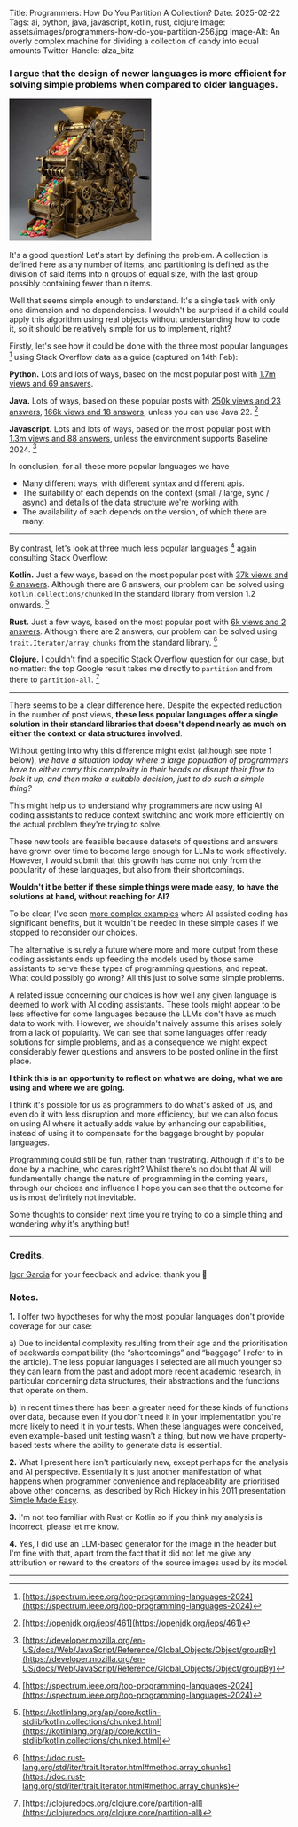 Title: Programmers: How Do You Partition A Collection?
Date: 2025-02-22
Tags: ai, python, java, javascript, kotlin, rust, clojure
Image: assets/images/programmers-how-do-you-partition-256.jpg
Image-Alt: An overly complex machine for dividing a collection of candy into equal amounts
Twitter-Handle: alza_bitz

### I argue that the design of newer languages is more efficient for solving simple problems when compared to older languages.

![An overly complex machine for dividing a collection of candy into equal amounts](assets/images/programmers-how-do-you-partition-256.jpg)

It's a good question! Let's start by defining the problem. A collection is defined here as any number of items, and partitioning is defined as the division of said items into n groups of equal size, with the last group possibly containing fewer than n items.

Well that seems simple enough to understand. It's a single task with only one dimension and no dependencies. I wouldn't be surprised if a child could apply this algorithm using real objects without understanding how to code it, so it should be relatively simple for us to implement, right?

Firstly, let's see how it could be done with the three most popular languages [^1] using Stack Overflow data as a guide (captured on 14th Feb):

**Python.** Lots and lots of ways, based on the most popular post with [1.7m views and 69 answers](https://stackoverflow.com/questions/312443/how-do-i-split-a-list-into-equally-sized-chunks).

**Java.** Lots of ways, based on these popular posts with [250k views and 23 answers](https://stackoverflow.com/questions/12026885/is-there-a-common-java-utility-to-break-a-list-into-batches), [166k views and 18 answers](https://stackoverflow.com/questions/5824825/efficient-way-to-divide-a-list-into-lists-of-n-size), unless you can use Java 22. [^2]

**Javascript.** Lots and lots of ways, based on the most popular post with [1.3m views and 88 answers](https://stackoverflow.com/questions/8495687/split-array-into-chunks), unless the environment supports Baseline 2024. [^3]

In conclusion, for all these more popular languages we have 

- Many different ways, with different syntax and different apis.
- The suitability of each depends on the context (small / large, sync / async) and details of the data structure we're working with.
- The availability of each depends on the version, of which there are many.

***

By contrast, let's look at three much less popular languages [^4] again consulting Stack Overflow:

**Kotlin.** Just a few ways, based on the most popular post with [37k views and 6 answers](https://stackoverflow.com/questions/40699007/divide-list-into-parts). Although there are 6 answers, our problem can be solved using `kotlin.collections/chunked` in the standard library from version 1.2 onwards. [^5]

**Rust.** Just a few ways, based on the most popular post with [6k views and 2 answers](https://stackoverflow.com/questions/67536734/how-to-partition-vector-of-results-in-rust). Although there are 2 answers, our problem can be solved using `trait.Iterator/array_chunks` from the standard library. [^6]

**Clojure.** I couldn't find a specific Stack Overflow question for our case, but no matter: the top Google result takes me directly to `partition` and from there to `partition-all`. [^7]

***

There seems to be a clear difference here. Despite the expected reduction in the number of post views, **these less popular languages offer a single solution in their standard libraries that doesn't depend nearly as much on either the context or data structures involved**.

Without getting into why this difference might exist (although see note 1 below), _we have a situation today where a large population of programmers have to either carry this complexity in their heads or disrupt their flow to look it up, and then make a suitable decision, just to do such a simple thing?_

This might help us to understand why programmers are now using AI coding assistants to reduce context switching and work more efficiently on the actual problem they're trying to solve.

These new tools are feasible because datasets of questions and answers have grown over time to become large enough for LLMs to work effectively. However, I would submit that this growth has come not only from the popularity of these languages, but also from their shortcomings.

**Wouldn't it be better if these simple things were made easy, to have the solutions at hand, without reaching for AI?**

To be clear, I've seen [more complex examples](https://youtu.be/oNhqqiKuUmw) where AI assisted coding has significant benefits, but it wouldn't be needed in these simple cases if we stopped to reconsider our choices.

The alternative is surely a future where more and more output from these coding assistants ends up feeding the models used by those same assistants to serve these types of programming questions, and repeat. What could possibly go wrong? All this just to solve some simple problems.

A related issue concerning our choices is how well any given language is deemed to work with AI coding assistants. These tools might appear to be less effective for some languages because the LLMs don't have as much data to work with. However, we shouldn't naively assume this arises solely from a lack of popularity. We can see that some languages offer ready solutions for simple problems, and as a consequence we might expect considerably fewer questions and answers to be posted online in the first place.

**I think this is an opportunity to reflect on what we are doing, what we are using and where we are going.**

I think it's possible for us as programmers to do what's asked of us, and even do it with less disruption and more efficiency, but we can also focus on using AI where it actually adds value by enhancing our capabilities, instead of using it to compensate for the baggage brought by popular languages.

Programming could still be fun, rather than frustrating. Although if it's to be done by a machine, who cares right? Whilst there's no doubt that AI will fundamentally change the nature of programming in the coming years, through our choices and influence I hope you can see that the outcome for us is most definitely not inevitable.

Some thoughts to consider next time you're trying to do a simple thing and wondering why it's anything but!

***

### Credits.

[Igor Garcia](https://www.linkedin.com/in/garciaigor) for your feedback and advice: thank you 🙏

### Notes.

**1.**  I offer two hypotheses for why the most popular languages don't provide coverage for our case:

a) Due to incidental complexity resulting from their age and the prioritisation of backwards compatibility (the “shortcomings” and “baggage” I refer to in the article). The less popular languages I selected are all much younger so they can learn from the past and adopt more recent academic research, in particular concerning data structures, their abstractions and the functions that operate on them. 

b) In recent times there has been a greater need for these kinds of functions over data, because even if you don't need it in your implementation you're more likely to need it in your tests. When these languages were conceived, even example-based unit testing wasn't a thing, but now we have property-based tests where the ability to generate data is essential.

**2.** What I present here isn't particularly new, except perhaps for the analysis and AI perspective. Essentially it's just another manifestation of what happens when programmer convenience and replaceability are prioritised above other concerns, as described by Rich Hickey in his 2011 presentation [Simple Made Easy](https://youtu.be/LKtk3HCgTa8?t=546&si=v4mc0CTZOFGA87ay).

**3.** I'm not too familiar with Rust or Kotlin so if you think my analysis is incorrect, please let me know.

**4.** Yes, I did use an LLM-based generator for the image in the header but I'm fine with that, apart from the fact that it did not let me give any attribution or reward to the creators of the source images used by its model.

***

[^1]: [https://spectrum.ieee.org/top-programming-languages-2024](https://spectrum.ieee.org/top-programming-languages-2024)
[^2]: [https://openjdk.org/jeps/461](https://openjdk.org/jeps/461)
[^3]: [https://developer.mozilla.org/en-US/docs/Web/JavaScript/Reference/Global_Objects/Object/groupBy](https://developer.mozilla.org/en-US/docs/Web/JavaScript/Reference/Global_Objects/Object/groupBy)
[^4]: [https://spectrum.ieee.org/top-programming-languages-2024](https://spectrum.ieee.org/top-programming-languages-2024)
[^5]: [https://kotlinlang.org/api/core/kotlin-stdlib/kotlin.collections/chunked.html](https://kotlinlang.org/api/core/kotlin-stdlib/kotlin.collections/chunked.html)
[^6]: [https://doc.rust-lang.org/std/iter/trait.Iterator.html#method.array_chunks](https://doc.rust-lang.org/std/iter/trait.Iterator.html#method.array_chunks)
[^7]: [https://clojuredocs.org/clojure.core/partition-all](https://clojuredocs.org/clojure.core/partition-all)